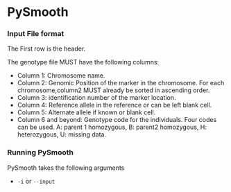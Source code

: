 # PySmooth

### Input File format

The First row is the header.

The genotype file MUST have the following columns:

- Column 1: Chromosome name.
- Column 2: Genomic Position of the marker in the chromosome. For each chromosome,column2 MUST already be sorted in ascending order.
- Column 3: identification number of the marker location.
- Column 4: Reference allele in the reference or can be left blank cell.
- Column 5: Alternate allele if known or blank cell.
- Column 6 and beyond: Genotype code for the individuals. Four codes can be used. A: parent 1 homozygous, B: parent2 homozygous, H: heterozygous, U: missing data.

### Running PySmooth

PySmooth takes the following arguments

- `-i` or `--input`
